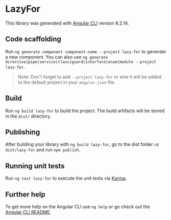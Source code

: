# LazyFor

This library was generated with [Angular CLI](https://github.com/angular/angular-cli) version 8.2.14.

## Code scaffolding

Run `ng generate component component-name --project lazy-for` to generate a new component. You can also use `ng generate directive|pipe|service|class|guard|interface|enum|module --project lazy-for`.
> Note: Don't forget to add `--project lazy-for` or else it will be added to the default project in your `angular.json` file. 

## Build

Run `ng build lazy-for` to build the project. The build artifacts will be stored in the `dist/` directory.

## Publishing

After building your library with `ng build lazy-for`, go to the dist folder `cd dist/lazy-for` and run `npm publish`.

## Running unit tests

Run `ng test lazy-for` to execute the unit tests via [Karma](https://karma-runner.github.io).

## Further help

To get more help on the Angular CLI use `ng help` or go check out the [Angular CLI README](https://github.com/angular/angular-cli/blob/master/README.md).
